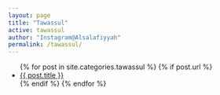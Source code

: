 ```yaml
---
layout: page
title: "Tawassul"
active: tawassul
author: "Instagram@Alsalafiyyah"
permalink: /tawassul/
---
```


<article class="post">
<ul class="posts">
  {% for post in site.categories.tawassul %}
    {% if post.url %}
    <li><a href="{{ post.url }}">{{ post.title }}</a>
    </li>
    {% endif %}
  {% endfor %}
</ul>
</article>

